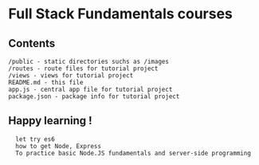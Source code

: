 # Full Stack Fundamentals courses

## Contents
    /public - static directories suchs as /images
    /routes - route files for tutorial project
    /views - views for tutorial project
    README.md - this file
    app.js - central app file for tutorial project
    package.json - package info for tutorial project
    
## Happy learning !
      let try es6
      how to get Node, Express       
      To practice basic Node.JS fundamentals and server-side programming
